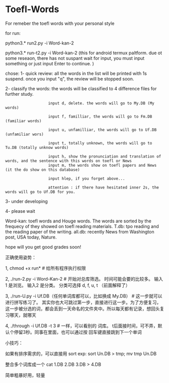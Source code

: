 # Toefl-Words
For remeber the toefl words with your personal style

for run:

python3.* run2.py -i Word-kan-2

python3.* run-t2.py -i Word-kan-2 (this for android termux paltform. due ot some reseaon, there has not suspant wait for input, you must input something or just input Enter to continue. )

chose:
1- quick review: all the words in the list will be printed with 1s suspend. once you input "q", the review will be stopped soon.

2- classify the words: the words will be classified to 4 difference files for further study.

                       input d, delete. the words will go to My.DB (My words)
                       
                       input f, familliar, the words will go to Fm.DB (familiar words)
                       
                       input u, unfamilliar, the words will go to Uf.DB (unfamiliar wors)
                       
                       input t, totally unknown, the words will go to Tu.DB (totally unknow words)
                       
                       input h, show the pronunciation and translation of words, and the sentence with this words on toefl or News
                       input m, the words show on toefl papers and News (it the do show on this database)
                       
                       input hlep, if you forget above...
                       
                       attention : if there have hesitated inner 2s, the words will go to Uf.DB for you.

3- under developing

4- please wait


Word-kan: toefl words and Houge words. The words are sorted by the frequecy of they showed on toefl reading materials.
T.db: tpo reading and the reading paper of the writing.
all.db: recently News from Washington post, USA today, Nature.

hope will you get good grades soon!



正确使用姿势：

1, chmod +x run*  # 给所有程序执行权限

2, ./run-2.py -i Word-Kan-2  # 开始对总库筛选。 时间可能会要的比较多。 输入1 是浏览。 输入2 是分类。 分类可选择 d, f, u, t （前面解释了）

3, ./run-U.py -i Uf.DB（任何单词库都可以，比如换成 My.DB） # 这一步就可以进行拼写练习了。 其实你也大可跳过第一步，直接进行这一步。为了方便复习，这一步被分选的词，都会丢到一天命名的文件夹中。所以每天都有记录，想回头复习哪天，就哪天

4, ./through  -i Uf.DB  -t 3 # 一样，可以看别的 词库。 t后面接时间，可不弄，默认个停留3秒。同事在里面，也可以通过按 回车键直接跳到下一个单词


小技巧：

如果有排序需求的，可以直接用 sort exp: sort Un.DB > tmp; mv tmp Un.DB

整合多个词库成一个  cat 1.DB 2.DB 3.DB > 4.DB

简单粗暴好用，轻量
